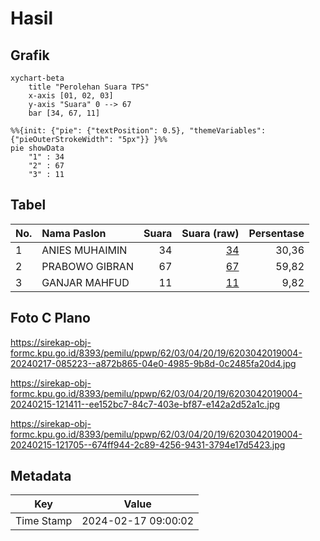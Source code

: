 # Hasil

## Grafik

```mermaid
xychart-beta
    title "Perolehan Suara TPS"
    x-axis [01, 02, 03]
    y-axis "Suara" 0 --> 67
    bar [34, 67, 11]
```

```mermaid
%%{init: {"pie": {"textPosition": 0.5}, "themeVariables": {"pieOuterStrokeWidth": "5px"}} }%%
pie showData
    "1" : 34
    "2" : 67
    "3" : 11
```

## Tabel

| No. | Nama Paslon    | Suara | Suara (raw) | Persentase |
|:--- |:-------------- | -----:| -----------:| ----------:|
| 1   | ANIES MUHAIMIN | 34    | [34][p-1]   | 30,36      |
| 2   | PRABOWO GIBRAN | 67    | [67][p-2]   | 59,82      |
| 3   | GANJAR MAHFUD  | 11    | [11][p-3]   | 9,82       |


[p-1]: https://github.com/gigit-pemilu/pemilu-2024-62-kalimantan-tengah/blob/main/pilpres/hitung-suara/sub/62-kalimantan-tengah/sub/03-kapuas/sub/04-kapuas-kuala/sub/2019-simpang-bunga-tanjung/sub/004-tps/sub/paslon-1.txt
[p-2]: https://github.com/gigit-pemilu/pemilu-2024-62-kalimantan-tengah/blob/main/pilpres/hitung-suara/sub/62-kalimantan-tengah/sub/03-kapuas/sub/04-kapuas-kuala/sub/2019-simpang-bunga-tanjung/sub/004-tps/sub/paslon-2.txt
[p-3]: https://github.com/gigit-pemilu/pemilu-2024-62-kalimantan-tengah/blob/main/pilpres/hitung-suara/sub/62-kalimantan-tengah/sub/03-kapuas/sub/04-kapuas-kuala/sub/2019-simpang-bunga-tanjung/sub/004-tps/sub/paslon-3.txt

## Foto C Plano

https://sirekap-obj-formc.kpu.go.id/8393/pemilu/ppwp/62/03/04/20/19/6203042019004-20240217-085223--a872b865-04e0-4985-9b8d-0c2485fa20d4.jpg

https://sirekap-obj-formc.kpu.go.id/8393/pemilu/ppwp/62/03/04/20/19/6203042019004-20240215-121411--ee152bc7-84c7-403e-bf87-e142a2d52a1c.jpg

https://sirekap-obj-formc.kpu.go.id/8393/pemilu/ppwp/62/03/04/20/19/6203042019004-20240215-121705--674ff944-2c89-4256-9431-3794e17d5423.jpg


## Metadata

| Key        | Value               |
| ---------- | ------------------- |
| Time Stamp | 2024-02-17 09:00:02 |



